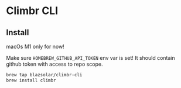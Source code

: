 # Climbr CLI

## Install
macOs M1 only for now!

Make sure `HOMEBREW_GITHUB_API_TOKEN` env var is set! It should contain github token with access to repo scope.

```bash
brew tap blazsolar/climbr-cli
brew install climbr
```